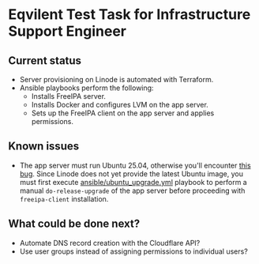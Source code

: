 # Eqvilent Test Task for Infrastructure Support Engineer

## Current status

- Server provisioning on Linode is automated with Terraform.
- Ansible playbooks perform the following:
  - Installs FreeIPA server.
  - Installs Docker and configures LVM on the app server.
  - Sets up the FreeIPA client on the app server and applies permissions.

## Known issues

- The app server must run Ubuntu 25.04, otherwise you'll encounter [this bug](https://bugs.launchpad.net/ubuntu/+source/freeipa/+bug/2078034). Since Linode does not yet provide the latest Ubuntu image, you must first execute [ansible/ubuntu_upgrade.yml](ansible/ubuntu_upgrade.yml) playbook to perform a manual `do-release-upgrade` of the app server before proceeding with `freeipa-client` installation.

## What could be done next?

- Automate DNS record creation with the Cloudflare API?
- Use user groups instead of assigning permissions to individual users?
